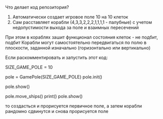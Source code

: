 Что делает код репозитория?

1) Автоматически создает игровое поле 10 на 10 клеток
2) Сам расставляет корабли (4,3,3,2,2,2,1,1,1,1 - палубные) с учетом недопустимости выхода за поле и взаимных пересечений

При этом в кораблях зашит функционал состояния клеток - не подбит, подбит
Корабли могут самостоятельно передвигаться по полю в плоскости, заданной изначально (горизонтально или вертикально)

Если раскомментировать и запустить этот код:

SIZE_GAME_POLE = 10

pole = GamePole(SIZE_GAME_POLE)
pole.init()

pole.show()

pole.move_ships()
print()
pole.show()

то создасться и прорисуется первичное поле, а затем корабли рандомно сдвинутся и снова прорисуется поле